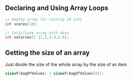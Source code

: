 ## Declaring and Using Array Loops
``` C++
// Emptay array for storing 10 ints
int scores[10];

// Initiliaze array with data
int salaries[] {1,2,3,4,5,6};
```

## Getting the size of an array
Just divide the size of the whole array by the size of an item
```C++
sizeof(bagOfValues) / sizeof(bagOfValues[0]);
```